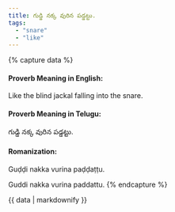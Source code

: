 ```yaml
---
title: గుడ్డి నక్క వురిన పడ్డట్టు.
tags:
  - "snare"
  - "like"
---
```


{% capture data %}
#### Proverb Meaning in English:
Like the blind jackal falling into the snare.

#### Proverb Meaning in Telugu:
గుడ్డి నక్క వురిన పడ్డట్టు.

#### Romanization:
Guḍḍi nakka vurina paḍḍaṭṭu.

Guddi nakka vurina paddattu.
{% endcapture %}

{{ data | markdownify }}

